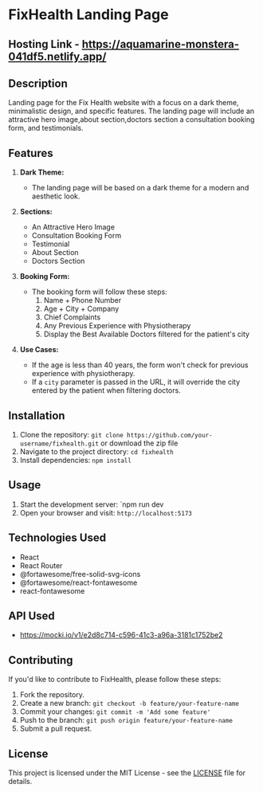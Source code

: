 # FixHealth Landing Page
## Hosting Link - https://aquamarine-monstera-041df5.netlify.app/
## Description
Landing page for the Fix Health website with a focus on a dark theme, minimalistic design, and specific features. The landing page will include an attractive hero image,about section,doctors section a consultation booking form, and testimonials.

## Features

1. **Dark Theme:**
   - The landing page will be based on a dark theme for a modern and aesthetic look.

2. **Sections:**
   - An Attractive Hero Image
   - Consultation Booking Form
   - Testimonial
   - About Section
   - Doctors Section

3. **Booking Form:**
   - The booking form will follow these steps:
     1. Name + Phone Number
     2. Age + City + Company
     3. Chief Complaints
     4. Any Previous Experience with Physiotherapy
     5. Display the Best Available Doctors filtered for the patient's city
   
4. **Use Cases:**
   - If the age is less than 40 years, the form won't check for previous experience with physiotherapy.
   - If a `city` parameter is passed in the URL, it will override the city entered by the patient when filtering doctors.



## Installation
1. Clone the repository: `git clone https://github.com/your-username/fixhealth.git`  or download the zip file
2. Navigate to the project directory: `cd fixhealth`
3. Install dependencies: `npm install`

## Usage
1. Start the development server: `npm run dev
2. Open your browser and visit: `http://localhost:5173`

## Technologies Used
- React
- React Router
- @fortawesome/free-solid-svg-icons
- @fortawesome/react-fontawesome
- react-fontawesome

## API Used 
-  https://mocki.io/v1/e2d8c714-c596-41c3-a96a-3181c1752be2

## Contributing
If you'd like to contribute to FixHealth, please follow these steps:
1. Fork the repository.
2. Create a new branch: `git checkout -b feature/your-feature-name`
3. Commit your changes: `git commit -m 'Add some feature'`
4. Push to the branch: `git push origin feature/your-feature-name`
5. Submit a pull request.

## License
This project is licensed under the MIT License - see the [LICENSE](LICENSE) file for details.
